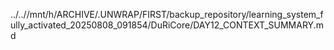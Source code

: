 ../..//mnt/h/ARCHIVE/.UNWRAP/FIRST/backup_repository/learning_system_fully_activated_20250808_091854/DuRiCore/DAY12_CONTEXT_SUMMARY.md